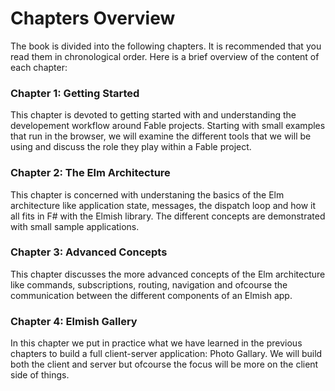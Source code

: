 # Chapters Overview

The book is divided into the following chapters. It is recommended that you read them in chronological order. Here is a brief overview of the content of each chapter:

### Chapter 1: Getting Started
This chapter is devoted to getting started with and understanding the developement workflow around Fable projects. Starting with small examples that run in the browser, we will examine the different tools that we will be using and discuss the role they play within a Fable project.

### Chapter 2: The Elm Architecture
This chapter is concerned with understaning the basics of the Elm architecture like application state, messages, the dispatch loop and how it all fits in F# with the Elmish library. The different concepts are demonstrated with small sample applications.
 
### Chapter 3: Advanced Concepts
This chapter discusses the more advanced concepts of the Elm architecture like commands, subscriptions, routing, navigation and ofcourse the communication between the different components of an Elmish app.

### Chapter 4: Elmish Gallery
In this chapter we put in practice what we have learned in the previous chapters to build a full client-server application: Photo Gallary. We will build both the client and server but ofcourse the focus will be more on the client side of things. 